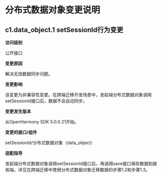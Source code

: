 # 分布式数据对象变更说明

## c1.data_object.1 setSessionId行为变更

**访问级别**

公开接口

**变更原因**

解决无效数据同步问题。

**变更影响**

该变更为非兼容性变更。在跨端迁移开发场景中，发起端分布式数据对象调用setSessionId接口后，数据不会自动同步。

**变更发生版本**

从OpenHarmony SDK 5.0.0.21开始。

**变更的接口/组件**

setSessionId/分布式数据对象（data_object）

**适配指导**

发起端分布式数据对象调用setSessionId接口后，再调用save接口保存数据到接收端。详见在跨端迁移中使用分布式数据对象迁移数据的步骤1.2和步骤1.3。
